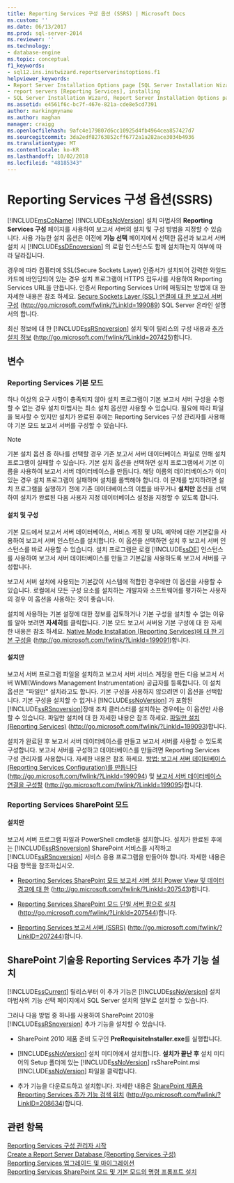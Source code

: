 ```yaml
---
title: Reporting Services 구성 옵션 (SSRS) | Microsoft Docs
ms.custom: ''
ms.date: 06/13/2017
ms.prod: sql-server-2014
ms.reviewer: ''
ms.technology:
- database-engine
ms.topic: conceptual
f1_keywords:
- sql12.ins.instwizard.reportserverinstoptions.f1
helpviewer_keywords:
- Report Server Installation Options page [SQL Server Installation Wizard]
- report servers [Reporting Services], installing
- SQL Server Installation Wizard, Report Server Installation Options page
ms.assetid: e4561f6c-bc7f-467e-821a-cde8e5cd7391
author: markingmyname
ms.author: maghan
manager: craigg
ms.openlocfilehash: 9afc4e179807d6cc10925d4fb4964cea857427d7
ms.sourcegitcommit: 3da2edf82763852cff6772a1a282ace3034b4936
ms.translationtype: MT
ms.contentlocale: ko-KR
ms.lasthandoff: 10/02/2018
ms.locfileid: "48185343"
---
```

# <a name="reporting-services-configuration-options-ssrs"></a>Reporting Services 구성 옵션(SSRS)
  [!INCLUDE[msCoName](../../includes/msconame-md.md)] [!INCLUDE[ssNoVersion](../../includes/ssnoversion-md.md)] 설치 마법사의 **Reporting Services 구성** 페이지를 사용하여 보고서 서버의 설치 및 구성 방법을 지정할 수 있습니다. 사용 가능한 설치 옵션은 이전에 **기능 선택** 페이지에서 선택한 옵션과 보고서 서버 설치 시 [!INCLUDE[ssDEnoversion](../../includes/ssdenoversion-md.md)] 의 로컬 인스턴스도 함께 설치하는지 여부에 따라 달라집니다.  
  
 경우에 따라 컴퓨터에 SSL(Secure Sockets Layer) 인증서가 설치되어 강력한 와일드카드에 바인딩되어 있는 경우 설치 프로그램이 HTTPS 접두사를 사용하여 Reporting Services URL을 만듭니다. 인증서 Reporting Services Url에 매핑되는 방법에 대 한 자세한 내용은 참조 하세요. [Secure Sockets Layer (SSL) 연결에 대 한 보고서 서버 구성](http://go.microsoft.com/fwlink/?LinkId=199089) (http://go.microsoft.com/fwlink/?LinkId=199089) SQL Server 온라인 설명서의 합니다.  
  
 최신 정보에 대 한 [!INCLUDE[ssRSnoversion](../../includes/ssrsnoversion-md.md)] 설치 및이 릴리스의 구성 내용과 [추가 설치 정보](http://go.microsoft.com/fwlink/?LinkId=207425) (http://go.microsoft.com/fwlink/?LinkId=207425)합니다.  
  
## <a name="options"></a>변수  
  
### <a name="reporting-services-native-mode"></a>Reporting Services 기본 모드  
 하나 이상의 요구 사항이 충족되지 않아 설치 프로그램이 기본 보고서 서버 구성을 수행할 수 없는 경우 설치 마법사는 최소 설치 옵션만 사용할 수 있습니다. 필요에 따라 파일을 복사할 수 있지만 설치가 완료된 후에는 Reporting Services 구성 관리자를 사용해야 기본 모드 보고서 서버를 구성할 수 있습니다.  
  
> [!NOTE]  
>  기본 설치 옵션 중 하나를 선택할 경우 기존 보고서 서버 데이터베이스 파일로 인해 설치 프로그램이 실패할 수 있습니다. 기본 설치 옵션을 선택하면 설치 프로그램에서 기본 이름을 사용하여 보고서 서버 데이터베이스를 만듭니다. 해당 이름의 데이터베이스가 이미 있는 경우 설치 프로그램이 실패하며 설치를 롤백해야 합니다. 이 문제를 방지하려면 설치 프로그램을 실행하기 전에 기존 데이터베이스의 이름을 바꾸거나 **설치만** 옵션을 선택하여 설치가 완료된 다음 사용자 지정 데이터베이스 설정을 지정할 수 있도록 합니다.  
  
#### <a name="install-and-configure"></a>설치 및 구성  
 기본 모드에서 보고서 서버 데이터베이스, 서비스 계정 및 URL 예약에 대한 기본값을 사용하여 보고서 서버 인스턴스를 설치합니다. 이 옵션을 선택하면 설치 후 보고서 서버 인스턴스를 바로 사용할 수 있습니다. 설치 프로그램은 로컬 [!INCLUDE[ssDE](../../includes/ssde-md.md)] 인스턴스를 사용하여 보고서 서버 데이터베이스를 만들고 기본값을 사용하도록 보고서 서버를 구성합니다.  
  
 보고서 서버 설치에 사용되는 기본값이 시스템에 적합한 경우에만 이 옵션을 사용할 수 있습니다. 로컬에서 모든 구성 요소를 설치하는 개발자와 소프트웨어를 평가하는 사용자의 경우 이 옵션을 사용하는 것이 좋습니다.  
  
 설치에 사용하는 기본 설정에 대한 정보를 검토하거나 기본 구성을 설치할 수 없는 이유를 알아 보려면 **자세히**를 클릭합니다. 기본 모드 보고서 서버용 기본 구성에 대 한 자세한 내용은 참조 하세요. [Native Mode Installation (Reporting Services)에 대 한 기본 구성을](http://go.microsoft.com/fwlink/?LinkId=199091) (http://go.microsoft.com/fwlink/?LinkId=199091)합니다.  
  
#### <a name="install-only"></a>설치만  
 보고서 서버 프로그램 파일을 설치하고 보고서 서버 서비스 계정을 만든 다음 보고서 서버 WMI(Windows Management Instrumentation) 공급자를 등록합니다. 이 설치 옵션은 "파일만" 설치라고도 합니다. 기본 구성을 사용하지 않으려면 이 옵션을 선택합니다. 기본 구성을 설치할 수 없거나 [!INCLUDE[ssNoVersion](../../includes/ssnoversion-md.md)] 가 포함된 [!INCLUDE[ssRSnoversion](../../includes/ssrsnoversion-md.md)]장애 조치 클러스터를 설치하는 경우에는 이 옵션만 사용할 수 있습니다. 파일만 설치에 대 한 자세한 내용은 참조 하세요. [파일만 설치 (Reporting Services)](http://go.microsoft.com/fwlink/?LinkId=199093) (http://go.microsoft.com/fwlink/?LinkId=199093)합니다.  
  
 설치가 완료된 후 보고서 서버 데이터베이스를 만들고 보고서 서버를 사용할 수 있도록 구성합니다. 보고서 서버를 구성하고 데이터베이스를 만들려면 Reporting Services 구성 관리자를 사용합니다. 자세한 내용은 참조 하세요. [방법: 보고서 서버 데이터베이스 (Reporting Services Configuration)를 만듭니다](http://go.microsoft.com/fwlink/?LinkId=199094) (http://go.microsoft.com/fwlink/?LinkId=199094) 및 [보고서 서버 데이터베이스 연결을 구성할](http://go.microsoft.com/fwlink/?LinkId=199095) (http://go.microsoft.com/fwlink/?LinkId=199095)합니다.  
  
### <a name="reporting-services-sharepoint-mode"></a>Reporting Services SharePoint 모드  
  
#### <a name="install-only"></a>설치만  
 보고서 서버 프로그램 파일과 PowerShell cmdlet을 설치합니다. 설치가 완료된 후에는 [!INCLUDE[ssRSnoversion](../../includes/ssrsnoversion-md.md)] SharePoint 서비스를 시작하고 [!INCLUDE[ssRSnoversion](../../includes/ssrsnoversion-md.md)] 서비스 응용 프로그램을 만들어야 합니다. 자세한 내용은 다음 항목을 참조하십시오.  
  
-   [Reporting Services SharePoint 모드 보고서 서버 설치 Power View 및 데이터 경고에 대 한](http://go.microsoft.com/fwlink/?LinkId=207543) (http://go.microsoft.com/fwlink/?LinkId=207543)합니다.  
  
-   [Reporting Services SharePoint 모드 단일 서버 팜으로 설치](http://go.microsoft.com/fwlink/?LinkId=207544) (http://go.microsoft.com/fwlink/?LinkId=207544)합니다.  
  
-   [Reporting Services 보고서 서버 (SSRS)](http://go.microsoft.com/fwlink/?LinkID=207244) (http://go.microsoft.com/fwlink/?LinkID=207244)합니다.  
  
## <a name="installing-the-reporting-services-add-in-for-sharepoint-technologies"></a>SharePoint 기술용 Reporting Services 추가 기능 설치  
 [!INCLUDE[ssCurrent](../../includes/sscurrent-md.md)] 릴리스부터 이 추가 기능은 [!INCLUDE[ssNoVersion](../../includes/ssnoversion-md.md)] 설치 마법사의 기능 선택 페이지에서 SQL Server 설치의 일부로 설치할 수 있습니다.  
  
 그러나 다음 방법 중 하나를 사용하여 SharePoint 2010용 [!INCLUDE[ssRSnoversion](../../includes/ssrsnoversion-md.md)] 추가 기능을 설치할 수 있습니다.  
  
-   SharePoint 2010 제품 준비 도구인 **PreRequisiteInstaller.exe**를 실행합니다.  
  
-   [!INCLUDE[ssNoVersion](../../includes/ssnoversion-md.md)] 설치 미디어에서 설치합니다. **설치가 끝난 후** 설치 미디어의 Setup 폴더에 있는 [!INCLUDE[ssNoVersion](../../includes/ssnoversion-md.md)] rsSharePoint.msi [!INCLUDE[ssNoVersion](../../includes/ssnoversion-md.md)] 파일을 클릭합니다.  
  
-   추가 기능을 다운로드하고 설치합니다. 자세한 내용은 [SharePoint 제품용 Reporting Services 추가 기능 검색 위치](http://go.microsoft.com/fwlink/?LinkID=208634) (http://go.microsoft.com/fwlink/?LinkID=208634)합니다.  
  
## <a name="see-also"></a>관련 항목  
 [Reporting Services 구성 관리자 시작](http://go.microsoft.com/fwlink/?LinkId=199096)   
 [Create a Report Server Database (Reporting Services 구성)](http://go.microsoft.com/fwlink/?LinkId=199094)   
 [Reporting Services 업그레이드 및 마이그레이션](http://go.microsoft.com/fwlink/?LinkID=245628)   
 [Reporting Services SharePoint 모드 및 기본 모드의 명령 프롬프트 설치](http://go.microsoft.com/fwlink/?LinkId=217620)  
  
  
